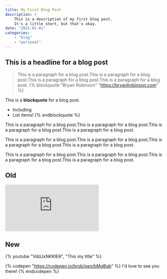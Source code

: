 ```yaml
---
title: My First Blog Post
description: >
    This is a description of my first blog post.
    It's a little short, but that's okay.
date: "2021-01-01"
categories:
    - "blog"
    - "personal"
---
```


## This is a headline for a blog post

> This is a paragraph for a blog post.This is a paragraph for a blog post.This is a paragraph for a blog post.This is a paragraph for a blog post.
{% blockquote "Bryan Robinson" "https://bryanlrobinson.com" %}

This is a **blockquote** for a blog post. 

* Including
* List items!
{% endblockquote %}

This is a paragraph for a blog post.This is a paragraph for a blog post.This is a paragraph for a blog post.This is a paragraph for a blog post.

This is a paragraph for a blog post.This is a paragraph for a blog post.This is a paragraph for a blog post.This is a paragraph for a blog post.

This is a paragraph for a blog post.This is a paragraph for a blog post.This is a paragraph for a blog post.This is a paragraph for a blog post.

## Old

<iframe 
    src="https://www.youtube.com/embed/VddJxNKKlE8" 
    title="This my title" 
    frameborder="0" 
    allow="accelerometer; autoplay; clipboard-write; encrypted-media; gyroscope; picture-in-picture" 
    allowfullscreen>
</iframe>


## New


{% youtube "VddJxNKKlE8", "This my title" %}

{% codepen "https://codepen.io/brob/pen/bMqBgb" %}
I'd love to see you there!
{% endcodepen %}